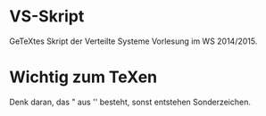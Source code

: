 VS-Skript
=========

GeTeXtes Skript der Verteilte Systeme Vorlesung im WS 2014/2015.


Wichtig zum TeXen
=================

Denk daran, das " aus '' besteht, sonst entstehen Sonderzeichen.


